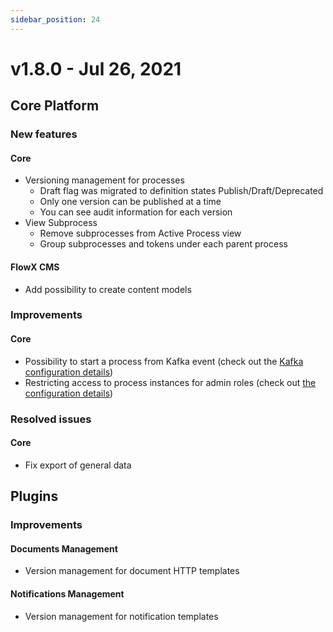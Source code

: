 ```yaml
---
sidebar_position: 24
---
```

# v1.8.0 - Jul 26, 2021

## Core Platform

### New features

#### Core&#x20;

* Versioning management for processes
  * Draft flag was migrated to definition states Publish/Draft/Deprecated
  * Only one version can be published at a time
  * You can see audit information for each version&#x20;
* View Subprocess&#x20;
  * Remove subprocesses from Active Process view
  * Group subprocesses and tokens under each parent process

#### FlowX CMS

* Add possibility to create content models&#x20;

### Improvements

#### Core

* Possibility to start a process from Kafka event (check out the [Kafka configuration details](https://docs.flowx.ai/flowx-engine/flowx-engine-setup-guide#kafka-configuration))
* Restricting access to process instances for admin roles (check out [the configuration details](https://docs.flowx.ai/flowx-engine/flowx-engine-setup-guide/configuring-access-roles#viewing-processes-instances))

### Resolved issues

#### Core

* Fix export of general data

## Plugins

### **Improvements**

#### Documents Management

* Version management for document HTTP templates

#### Notifications Management

* Version management for notification templates
